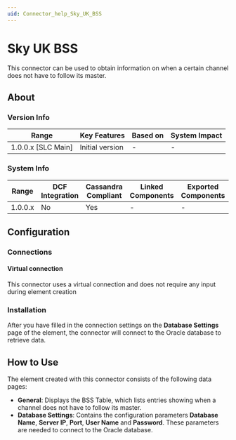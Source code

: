 ```yaml
---
uid: Connector_help_Sky_UK_BSS
---
```


# Sky UK BSS

This connector can be used to obtain information on when a certain channel does not have to follow its master.

## About

### Version Info

| Range                | Key Features     | Based on     | System Impact     |
|----------------------|------------------|--------------|-------------------|
| 1.0.0.x [SLC Main]   | Initial version  | -            | -                 |

### System Info

| Range     | DCF Integration     | Cassandra Compliant     | Linked Components     | Exported Components     |
|-----------|---------------------|-------------------------|-----------------------|-------------------------|
| 1.0.0.x   | No                  | Yes                     | -                     | -                       |

## Configuration

### Connections

#### Virtual connection

This connector uses a virtual connection and does not require any input during element creation

### Installation

After you have filled in the connection settings on the **Database Settings** page of the element, the connector will connect to the Oracle database to retrieve data.

## How to Use

The element created with this connector consists of the following data pages:

- **General**: Displays the BSS Table, which lists entries showing when a channel does not have to follow its master.
- **Database Settings**: Contains the configuration parameters **Database Name**, **Server IP**, **Port**, **User Name** and **Password**. These parameters are needed to connect to the Oracle database.
